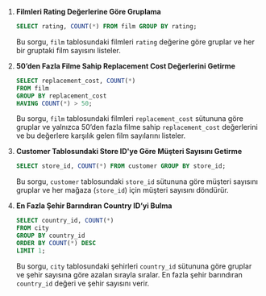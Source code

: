 1. **Filmleri Rating Değerlerine Göre Gruplama**
   ```sql
   SELECT rating, COUNT(*) FROM film GROUP BY rating;
   ```
   Bu sorgu, `film` tablosundaki filmleri `rating` değerine göre gruplar ve her bir gruptaki film sayısını listeler.

2. **50’den Fazla Filme Sahip Replacement Cost Değerlerini Getirme**
   ```sql
   SELECT replacement_cost, COUNT(*) 
   FROM film 
   GROUP BY replacement_cost 
   HAVING COUNT(*) > 50;
   ```
   Bu sorgu, `film` tablosundaki filmleri `replacement_cost` sütununa göre gruplar ve yalnızca 50’den fazla filme sahip `replacement_cost` değerlerini ve bu değerlere karşılık gelen film sayılarını listeler.

3. **Customer Tablosundaki Store ID'ye Göre Müşteri Sayısını Getirme**
   ```sql
   SELECT store_id, COUNT(*) FROM customer GROUP BY store_id;
   ```
   Bu sorgu, `customer` tablosundaki `store_id` sütununa göre müşteri sayısını gruplar ve her mağaza (`store_id`) için müşteri sayısını döndürür.

4. **En Fazla Şehir Barındıran Country ID’yi Bulma**
   ```sql
   SELECT country_id, COUNT(*) 
   FROM city 
   GROUP BY country_id 
   ORDER BY COUNT(*) DESC 
   LIMIT 1;
   ```
   Bu sorgu, `city` tablosundaki şehirleri `country_id` sütununa göre gruplar ve şehir sayısına göre azalan sırayla sıralar. En fazla şehir barındıran `country_id` değeri ve şehir sayısını verir.
